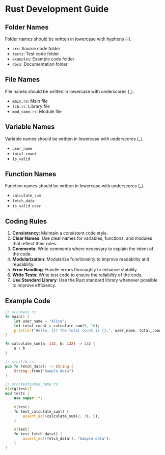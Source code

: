 # Rust Development Guide

## Folder Names
Folder names should be written in lowercase with hyphens (-).
- `src`: Source code folder
- `tests`: Test code folder
- `examples`: Example code folder
- `docs`: Documentation folder

## File Names
File names should be written in lowercase with underscores (_).
- `main.rs`: Main file
- `lib.rs`: Library file
- `mod_name.rs`: Module file

## Variable Names
Variable names should be written in lowercase with underscores (_).
- `user_name`
- `total_count`
- `is_valid`

## Function Names
Function names should be written in lowercase with underscores (_).
- `calculate_sum`
- `fetch_data`
- `is_valid_user`

## Coding Rules
1. **Consistency**: Maintain a consistent code style.
2. **Clear Names**: Use clear names for variables, functions, and modules that reflect their roles.
3. **Comments**: Write comments where necessary to explain the intent of the code.
4. **Modularization**: Modularize functionality to improve readability and reusability.
5. **Error Handling**: Handle errors thoroughly to enhance stability.
6. **Write Tests**: Write test code to ensure the reliability of the code.
7. **Use Standard Library**: Use the Rust standard library whenever possible to improve efficiency.

## Example Code

```rust
// src/main.rs
fn main() {
    let user_name = "Alice";
    let total_count = calculate_sum(5, 10);
    println!("Hello, {}! The total count is {}.", user_name, total_count);
}

fn calculate_sum(a: i32, b: i32) -> i32 {
    a + b
}

// src/lib.rs
pub fn fetch_data() -> String {
    String::from("Sample data")
}

// src/tests/mod_name.rs
#[cfg(test)]
mod tests {
    use super::*;

    #[test]
    fn test_calculate_sum() {
        assert_eq!(calculate_sum(2, 3), 5);
    }

    #[test]
    fn test_fetch_data() {
        assert_eq!(fetch_data(), "Sample data");
    }
}